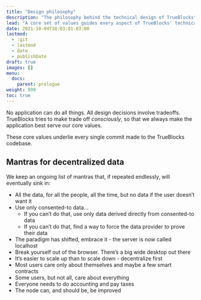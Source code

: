 ```yaml
---
title: "Design philosophy"
description: "The philosophy behind the technical design of TrueBlocks"
lead: "A core set of values guides every aspect of TrueBlocks' technical design."
date: 2021-10-04T10:03:01-03:00
lastmod:
  - :git
  - lastmod
  - date
  - publishDate
draft: true
images: []
menu: 
  docs:
    parent: prologue
weight: 999
toc: true
---
```


No application can do all things. All design decisions involve tradeoffs.
TrueBlocks tries to make trade off _consciously_, so that we always
make the application best serve our core values.

These core values underlie every single commit made to the TrueBlocks codebase.


## Mantras for decentralized data
We keep an ongoing list of mantras that, if repeated endlessly, will eventually sink in:

* All the data, for all the people, all the time, but no data if the user doesn’t want it
* Use only consented-to data…
    * If you can’t do that, use only data derived directly from consented-to data
    * If you can’t do that, find a way to force the data provider to prove their data
* The paradigm has shifted, embrace it - the server is now called localhost
* Break yourself out of the browser. There’s a big wide desktop out there
* It’s easier to scale up than to scale down - decentralize first
* Most users care only about themselves and maybe a few smart contracts
* Some users, but not all, care about everything
* Everyone needs to do accounting and pay taxes
* The node can, and should be, be improved


